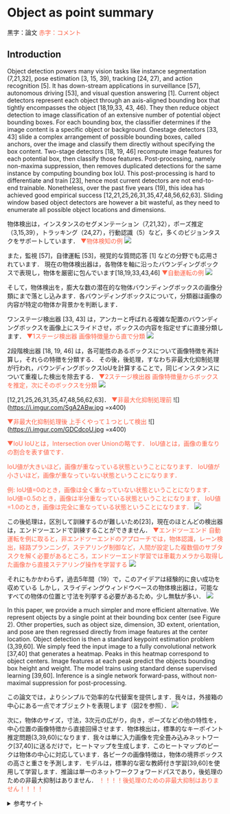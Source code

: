 # Object as point summary
黒字：論文
<font color="Tomato">赤字：コメント</font>
## Introduction

Object detection powers many vision tasks like instance segmentation (7,21,32], pose estimation [3, 15, 39), tracking [24, 27), and action recognition [5]. It has down-stream applications in surveillance [57], autonomous driving [53], and visual question answering [1]. Current object detectors represent each object through an axis-aligned bounding box that tightly encompasses the object [18,19,33, 43, 46). They then reduce object detection to image classification of an extensive number of potential object bounding boxes. For each bounding box, the classifier determines if the image content is a specific object or background. Onestage detectors [33, 43] slide a complex arrangement of possible bounding boxes, called anchors, over the image and classify them directly without specifying the box content. Two-stage detectors [18, 19, 46] recompute image features for each potential box, then classify those features. Post-processing, namely non-maxima suppression, then removes duplicated detections for the same instance by computing bounding box IoU. This post-processing is hard to differentiate and train [23], hence most current detectors are not end-to-end trainable. Nonetheless, over the past five years (19), this idea has achieved good empirical success [12,21,25,26,31,35,47,48,56,62,63]. Sliding window based object detectors are however a bit wasteful, as they need to enumerate all possible object locations and dimensions.

物体検出は，インスタンスのセグメンテーション（7,21,32），ポーズ推定（3,15,39），トラッキング（24,27），行動認識（5）など，多くのビジョンタスクをサポートしています．
<font color="Tomato">▼物体検知の例</font>
![](https://i.imgur.com/nQ55Cll.jpg)

また，監視 [57]，自律運転 [53]，視覚的な質問応答 [1] などの分野でも応用されています．
現在の物体検出器は，各物体を軸に沿ったバウンディングボックスで表現し，物体を厳密に包んでいます[18,19,33,43,46]
<font color="Tomato">▼自動運転の例</font>
![](https://i.imgur.com/QBXuA3E.png)

そして，物体検出を，膨大な数の潜在的な物体バウンディングボックスの画像分類にまで落とし込みます．各バウンディングボックスについて，分類器は画像の内容が特定の物体か背景かを判断します．



ワンステージ検出器 [33, 43] は，アンカーと呼ばれる複雑な配置のバウンディングボックスを画像上にスライドさせ，ボックスの内容を指定せずに直接分類します．
<font color="Tomato">▼1ステージ検出器</font>
<font color="Tomato">画像特徴量から直で分類</font>
![](https://i.imgur.com/PPUmPqF.jpg)

2段階検出器 [18, 19, 46] は，各可能性のあるボックスについて画像特徴を再計算し，それらの特徴を分類する．
その後，後処理，すなわち非最大化抑制処理が行われ，バウンディングボックスIoUを計算することで，同じインスタンスについて重複した検出を除去する．
<font color="Tomato">▼2ステージ検出器</font>
<font color="Tomato">画像特徴量からボックスを推定，次にそのボックスを分類</font>
![](https://i.imgur.com/KdK8tdz.jpg)


[12,21,25,26,31,35,47,48,56,62,63]．
<font color="Tomato">▼非最大化抑制処理前</font>
![](https://i.imgur.com/SgA2ABw.jpg =x400)

<font color="Tomato">▼非最大化抑制処理後</font>
<font color="Tomato">上手くやって１つとして検出</font>
![](https://i.imgur.com/GDCdcoU.jpg =x400)

<font color="Tomato">▼IoU</font>
<font color="Tomato">IoUとは，Intersection over Unionの略です．
IoU値とは，画像の重なりの割合を表す値です．

IoU値が大きいほど，画像が重なっている状態ということになります．
IoU値が小さいほど，画像が重なっていない状態ということになります．

例:
IoU値=0のとき，画像は全く重なっていない状態ということになります．
IoU値=0.5のとき，画像は半分重なっている状態ということになります．
IoU値=1.0のとき，画像は完全に重なっている状態ということになります．</font>
![](https://i.imgur.com/qqLtI4O.png)

この後処理は，区別して訓練するのが難しいため[23]，現在のほとんどの検出器は，エンドツーエンドで訓練することができません．
<font color="Tomato">▼エンドツーエンド</font>
<font color="Tomato">自動運転を例に取ると，非エンドツーエンドのアプローチでは，物体認識，レーン検出，経路プランニング，ステアリング制御など，人間が設定した複数個のサブタスクを解く必要があるところ，エンドツーエンド学習では車載カメラから取得した画像から直接ステアリング操作を学習する</font>
![](https://i.imgur.com/Ri5dyyy.png)


それにもかかわらず，過去5年間（19）で，このアイデアは経験的に良い成功を収めている
しかし，スライディングウィンドウベースの物体検出器は，可能なすべての物体の位置と寸法を列挙する必要があるため，少し無駄が多い．
![](https://i.imgur.com/YwoRmoc.gif)

In this paper, we provide a much simpler and more efficient alternative. We represent objects by a single point at their bounding box center (see Figure 2). Other properties, such as object size, dimension, 3D extent, orientation, and pose are then regressed directly from image features at the center location. Object detection is then a standard keypoint estimation problem (3,39,60]. We simply feed the input image to a fully convolutional network [37,40] that generates a heatmap. Peaks in this heatmap correspond to object centers. Image features at each peak predict the objects bounding box height and weight. The model trains using standard dense supervised learning [39,60]. Inference is a single network forward-pass, without non-maximal suppression for post-processing.

この論文では，よりシンプルで効率的な代替案を提供します．我々は，外接箱の中心にある一点でオブジェクトを表現します（図2を参照）．
![](https://i.imgur.com/r5EG12q.png)


次に，物体のサイズ，寸法，3次元の広がり，向き，ポーズなどの他の特性を，中心位置の画像特徴から直接回帰させます．物体検出は，標準的なキーポイント推定問題(3,39,60)になります．我々は単に入力画像を完全畳み込みネットワーク[37,40]に送るだけで，ヒートマップを生成します．このヒートマップのピークは物体の中心に対応しています．各ピークの画像特徴は，物体の境界ボックスの高さと重さを予測します．モデルは，標準的な密な教師付き学習[39,60]を使用して学習します．推論は単一のネットワークフォワードパスであり，後処理のための非最大抑制はありません．
<font color="Tomato">！！！！後処理のための非最大抑制はありません！！！！</font>

<details><summary>参考サイト</summary><div>

[100]:https://www.slideshare.net/harmonylab/object-as-points

[Object as Points slide][100]

[コンピュータビジョンの最新論文調査 キーポイントによる物体検出編](https://engineer.dena.com/posts/2019.07/cv-papers-19-keypoint-object-detection/)

[最近のSingle Shot系の物体検出のアーキテクチャまとめ](https://www.slideshare.net/ren4yu/single-shot)

[物体検出についての歴史まとめ](https://qiita.com/mshinoda88/items/9770ee671ea27f2c81a9)

[Recent Advances in Deep Learning for Object Detection - Part 1](https://www.dlology.com/blog/recent-advances-in-deep-learning-for-object-detection/)

[Non-Maximum Suppressionを世界一わかりやすく解説する](https://meideru.com/archives/3538)

[エンドツーエンド深層学習のフロンティア](https://app.journal.ieice.org/trial/101_9/k101_9_920/index.html)

</div></details>




